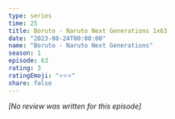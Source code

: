 ```yaml
---
type: series
time: 25
title: Boruto - Naruto Next Generations 1x63
date: "2023-08-24T00:00:00"
name: "Boruto - Naruto Next Generations"
season: 1
episode: 63
rating: 3
ratingEmoji: "⭐️⭐️⭐️"
share: false
---
```


_[No review was written for this episode]_
